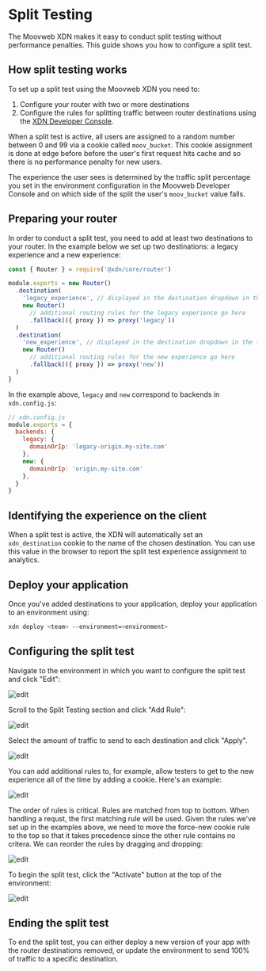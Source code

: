 # Split Testing

The Moovweb XDN makes it easy to conduct split testing without performance penalties. This guide shows you how to configure a split test.

## How split testing works

To set up a split test using the Moovweb XDN you need to:

1. Configure your router with two or more destinations
2. Configure the rules for splitting traffic between router destinations using the [XDN Developer Console](http://moovweb.app).

When a split test is active, all users are assigned to a random number between 0 and 99 via a cookie called `moov_bucket`.  This cookie assignment is done at edge before before the user's first request hits cache and so there is no performance penalty for new users. 

The experience the user sees is determined by the traffic split percentage you set in the environment configuration in the Moovweb Developer Console and on which side of the split the user's `moov_bucket` value falls.

## Preparing your router

In order to conduct a split test, you need to add at least two destinations to your router. In the example below we set up two destinations: a legacy experience and a new experience:

```js
const { Router } = require('@xdn/core/router')

module.exports = new Router()
  .destination(
    'legacy_experience', // displayed in the destination dropdown in the traffic splitting section of your environment configuration in the XDN Developer Console
    new Router()
      // additional routing rules for the legacy experience go here
      .fallback(({ proxy }) => proxy('legacy'))
  )
  .destination(
    'new_experience', // displayed in the destination dropdown in the traffic splitting section of your environment configuration in the XDN Developer Console
    new Router()
      // additional routing rules for the new experience go here
      .fallback(({ proxy }) => proxy('new'))
  )
}
```

In the example above, `legacy` and `new` correspond to backends in `xdn.config.js`:

```js
// xdn.config.js
module.exports = {
  backends: {
    legacy: {
      domainOrIp: 'legacy-origin.my-site.com'
    },
    new: {
      domainOrIp: 'origin.my-site.com'
    },
  }
}
```

## Identifying the experience on the client

When a split test is active, the XDN will automatically set an `xdn_destination` cookie to the name 
of the chosen destination.  You can use this value in the browser to report the split test experience assignment to
analytics.

## Deploy your application

Once you've added destinations to your application, deploy your application to an environment using:

```bash
xdn deploy <team> --environment=<environment>
```

## Configuring the split test

Navigate to the environment in which you want to configure the split test and click "Edit":

![edit](/images/split-testing/edit.png)

Scroll to the Split Testing section and click "Add Rule":

![edit](/images/split-testing/split-testing.png)

Select the amount of traffic to send to each destination and click "Apply".

![edit](/images/split-testing/add-rule.png)

You can add additional rules to, for example, allow testers to get to the new experience all of the time by adding a cookie. Here's an example:

![edit](/images/split-testing/criteria.png)

The order of rules is critical. Rules are matched from top to bottom.  When handling a requst, the first matching rule will be used. Given the rules we've set up in the examples above, we need to move the force-new cookie rule to the top so that it takes precedence since the other rule contains no critera.  We can reorder the rules by dragging and dropping:

![edit](/images/split-testing/order.png)

To begin the split test, click the "Activate" button at the top of the environment:

![edit](/images/split-testing/activate.png)

## Ending the split test

To end the split test, you can either deploy a new version of your app with the router destinations removed, or update the environment
to send 100% of traffic to a specific destination.


